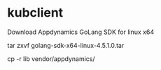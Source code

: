 # kubclient
Download Appdynamics GoLang SDK for linux x64

tar zxvf golang-sdk-x64-linux-4.5.1.0.tar

cp -r lib vendor/appdynamics/
